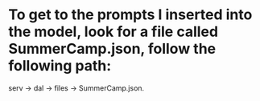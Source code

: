 # To get to the prompts I inserted into the model, look for a file called SummerCamp.json, follow the following path:
serv -> dal -> files -> SummerCamp.json.
